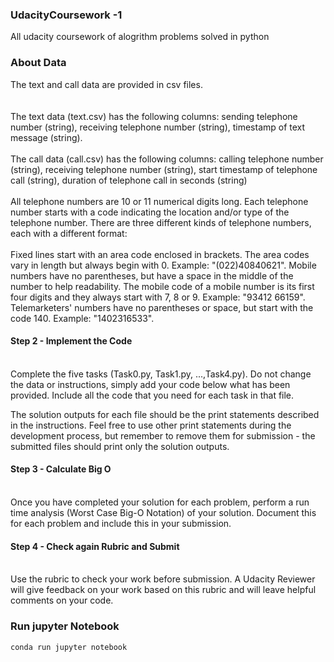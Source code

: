 ### UdacityCoursework -1 
All udacity coursework of alogrithm problems solved in python

### About Data
The text and call data are provided in csv files. <br/>
<br/><br/>
The text data (text.csv) has the following columns: sending telephone number (string), receiving telephone number (string), timestamp of text message (string).
<br/><br/>
The call data (call.csv) has the following columns: calling telephone number (string), receiving telephone number (string), start timestamp of telephone call (string), duration of telephone call in seconds (string)
<br/><br/>
All telephone numbers are 10 or 11 numerical digits long. Each telephone number starts with a code indicating the location and/or type of the telephone number. There are three different kinds of telephone numbers, each with a different format:
<br/><br/>
Fixed lines start with an area code enclosed in brackets. The area codes vary in length but always begin with 0. Example: "(022)40840621".
Mobile numbers have no parentheses, but have a space in the middle of the number to help readability. The mobile code of a mobile number is its first four digits and they always start with 7, 8 or 9. Example: "93412 66159".
Telemarketers' numbers have no parentheses or space, but start with the code 140. Example: "1402316533".

#### Step 2 - Implement the Code <br/><br/>
Complete the five tasks (Task0.py, Task1.py, ...,Task4.py). Do not change the data or instructions, simply add your code below what has been provided. Include all the code that you need for each task in that file.

The solution outputs for each file should be the print statements described in the instructions. Feel free to use other print statements during the development process, but remember to remove them for submission - the submitted files should print only the solution outputs.

#### Step 3 - Calculate Big O <br/><br/>
Once you have completed your solution for each problem, perform a run time analysis (Worst Case Big-O Notation) of your solution. Document this for each problem and include this in your submission.

#### Step 4 - Check again Rubric and Submit <br/><br/>
Use the rubric to check your work before submission. A Udacity Reviewer will give feedback on your work based on this rubric and will leave helpful comments on your code.


### Run jupyter Notebook

`conda run jupyter notebook`
